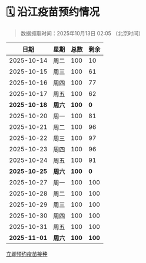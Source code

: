 # 🗓️ 沿江疫苗预约情况

> 数据抓取时间：2025年10月13日 02:05 （北京时间）

| 日期 | 星期 | 总数 | 剩余 |
|------|------|------|------|
| 2025-10-14 | 周二 | 100 | 10 |
| 2025-10-15 | 周三 | 100 | 61 |
| 2025-10-16 | 周四 | 100 | 77 |
| 2025-10-17 | 周五 | 100 | 62 |
| **2025-10-18** | **周六** | **100** | **0** |
| 2025-10-20 | 周一 | 100 | 81 |
| 2025-10-21 | 周二 | 100 | 96 |
| 2025-10-22 | 周三 | 100 | 97 |
| 2025-10-23 | 周四 | 100 | 96 |
| 2025-10-24 | 周五 | 100 | 91 |
| **2025-10-25** | **周六** | **100** | **0** |
| 2025-10-27 | 周一 | 100 | 100 |
| 2025-10-28 | 周二 | 100 | 100 |
| 2025-10-29 | 周三 | 100 | 100 |
| 2025-10-30 | 周四 | 100 | 100 |
| 2025-10-31 | 周五 | 100 | 100 |
| **2025-11-01** | **周六** | **100** | **100** |


<div class="button-container">
<a class="btn" href="http://yfzweb.ishequ.net/#/login" target="_blank">立即预约疫苗接种</a>
</div>
